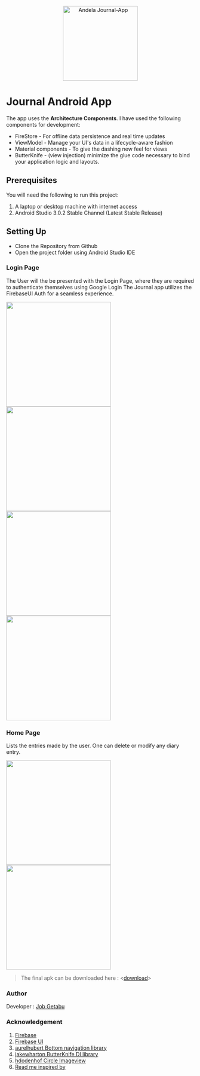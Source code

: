 <p align="center"><img src="https://user-images.githubusercontent.com/22516895/41945748-444d34ec-79b7-11e8-895a-a0884648c028.png" alt="Andela Journal-App" height="200px"></p>

# Journal Android App

The app uses the **Architecture Components**. I have used the following components for development:

* FireStore - For offline data persistence and real time updates
* ViewModel - Manage your UI's data in a lifecycle-aware fashion
* Material components - To give the dashing new feel for views
* ButterKnife - (view injection) minimize the glue code necessary to bind your application logic and layouts.

## Prerequisites
You will need the following to run this project:
1. A laptop or desktop machine with internet access
2. Android Studio 3.0.2 Stable Channel (Latest Stable Release)

## Setting Up
* Clone the Repository from Github
* Open the project folder using Android Studio IDE

### Login Page
The User will the be presented with the Login Page, where they are required to authenticate themselves using Google Login
The Journal app utilizes the FirebaseUI Auth for a seamless experience.

<img src="https://user-images.githubusercontent.com/22516895/41944408-4fb2db86-79b0-11e8-99d4-e187dc6f182c.png" width="280"/>  <img src="https://user-images.githubusercontent.com/22516895/41944409-4ffaafba-79b0-11e8-9bfd-217ba1117730.png" width="280"/> <img src="https://user-images.githubusercontent.com/22516895/41944405-4ef5aeee-79b0-11e8-8f5c-53963ff8281e.png" width="280"/><img src="https://user-images.githubusercontent.com/22516895/41944407-4f73a2f4-79b0-11e8-97a5-cdfcd816ffbe.png" width="280"/> 

### Home Page

Lists the entries made by the user. One can delete or modify any diary entry.


<img src="https://user-images.githubusercontent.com/22516895/41944410-503a0e30-79b0-11e8-8474-e0c2c4a12b3f.png" width="280"/>  <img src="https://user-images.githubusercontent.com/22516895/41944411-50945dae-79b0-11e8-8a9f-50580f7bdec4.png" width="280"/>

> The final apk can be downloaded here : <[download](https://drive.google.com/open?id=16to0-YK0Vz9F7mCxRqZYduHuwlBszGgW)>

### Author

Developer : [Job Getabu](http://jobgetabu.me)

### Acknowledgement
1. [Firebase](https://firebase.google.com)
2. [Firebase UI](https://github.com/firebase/FirebaseUI-Android)
3. [aurelhubert Bottom navigation library](https://github.com/aurelhubert/ahbottomnavigation)
4. [jakewharton ButterKnife DI library](http://jakewharton.github.io/butterknife/)
5. [hdodenhof Circle Imageview](https://github.com/hdodenhof/CircleImageView)
6. [Read me inspired by](https://gist.github.com/PurpleBooth/109311bb0361f32d87a2)
